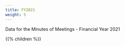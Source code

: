 ```yaml
---
title: FY2021
weight: 5
---
```


Data for the Minutes of Meetings - Financial Year 2021

{{% children  %}}
